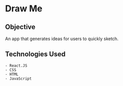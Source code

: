 # Draw Me

## Objective
An app that generates ideas for users to quickly sketch.

## Technologies Used
    - React.JS
    - CSS
    - HTML
    - JavaScript

